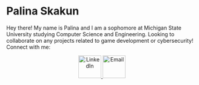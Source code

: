 # Palina Skakun
Hey there! My name is Palina and I am a sophomore at Michigan State University studying Computer Science and Engineering. Looking to collaborate on any projects related to game development or cybersecurity! Connect with me:
<p align="center">
<a href="https://www.linkedin.com/in/palinaskakun/">

<image src="https://cdn-icons-png.flaticon.com/512/174/174857.png" alt="LinkedIn" width="60" height ="60" class="center" >

</a>
  <a href=mailto:“palinaskakun@gmail.com,skakunpa@msu.edu”>
  <image src="https://cdn-icons-png.flaticon.com/512/2250/2250206.png" alt="Email" width="60" height ="60" class="center" >
  </a>
  </p>
